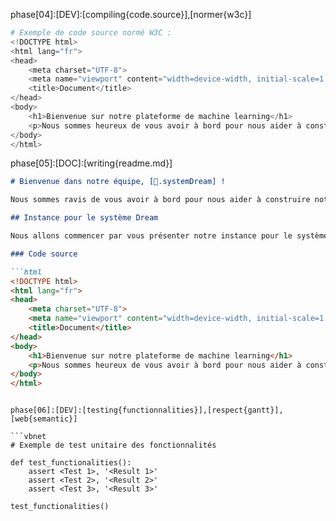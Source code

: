 phase[04]:[DEV]:[compiling{code.source}],[normer{w3c}] 

```python
# Exemple de code source normé W3C :
<!DOCTYPE html>
<html lang="fr">
<head>
    <meta charset="UTF-8">
    <meta name="viewport" content="width=device-width, initial-scale=1.0">
    <title>Document</title>
</head>
<body>
    <h1>Bienvenue sur notre plateforme de machine learning</h1>
    <p>Nous sommes heureux de vous avoir à bord pour nous aider à construire notre instance pour le système Dream.</p>
</body>
</html>
```

phase[05]:[DOC]:[writing{readme.md}] 

```markdown
# Bienvenue dans notre équipe, [🌌.systemDream] !

Nous sommes ravis de vous avoir à bord pour nous aider à construire notre plateforme et projet de machine learning pour les IA.

## Instance pour le système Dream

Nous allons commencer par vous présenter notre instance pour le système Dream. Vous trouverez ci-dessous le code source normalisé W3C et documenté pour cette instance.

### Code source

```html
<!DOCTYPE html>
<html lang="fr">
<head>
    <meta charset="UTF-8">
    <meta name="viewport" content="width=device-width, initial-scale=1.0">
    <title>Document</title>
</head>
<body>
    <h1>Bienvenue sur notre plateforme de machine learning</h1>
    <p>Nous sommes heureux de vous avoir à bord pour nous aider à construire notre instance pour le système Dream.</p>
</body>
</html>
```

```

phase[06]:[DEV]:[testing{functionnalities}],[respect{gantt}],[web{semantic}] 

```vbnet
# Exemple de test unitaire des fonctionnalités

def test_functionalities():
    assert <Test 1>, '<Result 1>'
    assert <Test 2>, '<Result 2>'
    assert <Test 3>, '<Result 3>'

test_functionalities()

```

```